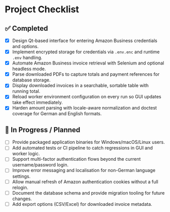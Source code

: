# Project Checklist

## ✅ Completed
- [x] Design Qt-based interface for entering Amazon Business credentials and options.
- [x] Implement encrypted storage for credentials via `.env.enc` and runtime `.env` handling.
- [x] Automate Amazon Business invoice retrieval with Selenium and optional headless mode.
- [x] Parse downloaded PDFs to capture totals and payment references for database storage.
- [x] Display downloaded invoices in a searchable, sortable table with running total.
- [x] Reload worker environment configuration on every run so GUI updates take effect immediately.
- [x] Harden amount parsing with locale-aware normalization and doctest coverage for German and English formats.

## 🔄 In Progress / Planned
- [ ] Provide packaged application binaries for Windows/macOS/Linux users.
- [ ] Add automated tests or CI pipeline to catch regressions in GUI and worker logic.
- [ ] Support multi-factor authentication flows beyond the current username/password login.
- [ ] Improve error messaging and localisation for non-German language settings.
- [ ] Allow manual refresh of Amazon authentication cookies without a full relogin.
- [ ] Document the database schema and provide migration tooling for future changes.
- [ ] Add export options (CSV/Excel) for downloaded invoice metadata.
